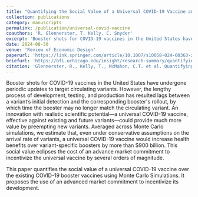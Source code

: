 ```yaml
---
title: "Quantifying the Social Value of a Universal COVID-19 Vaccine and Incentivizing Its Development"
collection: publications
category: manuscripts
permalink: /publication/universal-covid-vaccine
coauthors: 'R. Glennerster, T. Kelly, C. Snyder'
excerpt: 'Booster shots for COVID-19 vaccines in the United States have undergone periodic updates to target circulating variants. However, the lengthy process of development, testing, and production has resulted lags between a variant’s initial detection and the corresponding booster's rollout, by which time the booster may no longer match the circulating variant. An innovation with realistic scientific potential—a universal COVID-19 vaccine, effective against existing and future variants—could provide much more value by preempting new variants. Averaged across Monte Carlo simulations, we estimate that, even under conservative assumptions on the arrival rate of variants, a universal COVID-19 vaccine would increase health benefits over variant-specific boosters by more than $900 billion. This social value eclipses the cost of an advance market commitment to incentivize the universal vaccine by several orders of magnitude.'
date: 2024-08-30
venue: 'Review of Economic Design'
paperurl: 'https://link.springer.com/article/10.1007/s10058-024-00363-z'
briefurl: 'https://bfi.uchicago.edu/insight/research-summary/quantifying-the-social-value-of-a-universal-covid-19-vaccine-and-incentivizing-its-development/'
citation: 'Glennerster, R., Kelly, T., McMahon, C.T. et al. Quantifying the social value of a universal COVID-19 vaccine and incentivizing its development. Rev Econ Design (2024). https://doi.org/10.1007/s10058-024-00363-z'
---
```


Booster shots for COVID-19 vaccines in the United States have undergone periodic updates to target circulating variants. However, the lengthy process of development, testing, and production has resulted lags between a variant’s initial detection and the corresponding booster's rollout, by which time the booster may no longer match the circulating variant. An innovation with realistic scientific potential—a universal COVID-19 vaccine, effective against existing and future variants—could provide much more value by preempting new variants. Averaged across Monte Carlo simulations, we estimate that, even under conservative assumptions on the arrival rate of variants, a universal COVID-19 vaccine would increase health benefits over variant-specific boosters by more than $900 billion. This social value eclipses the cost of an advance market commitment to incentivize the universal vaccine by several orders of magnitude.

This paper quantifies the social value of a universal COVID-19 vaccine over the existing COVID-19 booster vaccines using Monte Carlo Simulations. It proposes the use of an advanced market commitment to incentivize its development.
